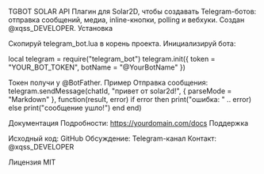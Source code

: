 TGBOT SOLAR API
Плагин для Solar2D, чтобы создавать Telegram-ботов: отправка сообщений, медиа, inline-кнопки, polling и вебхуки. Создан @xqss_DEVELOPER.
Установка

Скопируй telegram_bot.lua в корень проекта.
Инициализируй бота:

local telegram = require("telegram_bot")
telegram.init({ token = "YOUR_BOT_TOKEN", botName = "@YourBotName" })

Токен получи у @BotFather.
Пример
Отправка сообщения:
telegram.sendMessage(chatId, "привет от solar2d!", { parseMode = "Markdown" }, function(result, error)
    if error then print("ошибка: " .. error) else print("сообщение ушло!") end
end)

Документация
Подробности: https://yourdomain.com/docs
Поддержка

Исходный код: GitHub
Обсуждение: Telegram-канал
Контакт: @xqss_DEVELOPER

Лицензия
MIT
